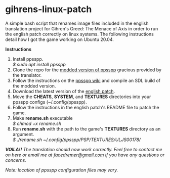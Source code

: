 # gihrens-linux-patch
A simple bash script that renames image files included in the english translation project for Gihren's Greed: The Menace of Axis in order to run the english patch correctly on linux systems. The following instructions detail how I got the game working on Ubuntu 20.04.

<b>Instructions</b>
<br />
1. Install ppsspp.<br><i>$ sudo apt install ppsspp</i>
2. Clone the repo for the <a href="https://github.com/GihrensTranslator/ppsspp">modded version of ppsspp</a> gracious provided by the translator.
3. Follow the instructions on the <a href="https://github.com/hrydgard/ppsspp/wiki/Build-instructions">ppsspp wiki</a> and compile an SDL build of the modded version.
4. Download the latest version of the <a href="https://pastebin.com/3fLsrSit">english patch</a>.
5. Move the <b>CHEATS</b>, <b>SYSTEM</b>, and <b>TEXTURES</b> directories into your ppsspp configs (~/.config/ppsspp).
6. Follow the instructions in the english patch's README file to patch the game.
7. Make <b>rename.sh</b> executable<br><i>$ chmod +x rename.sh</i><br />
8. Run <b>rename.sh</b> with the path to the game's <b>TEXTURES</b> directory as an argument.<br><i>$ ./rename.sh ~/.config/ppsspp/PSP/TEXTURES/ULJS00178/<br />

<b>VOILA!!</b> The translation should now work correctly. Feel free to contact me on here or email me at facedremer@gmail.com if you have any questions or concerns.

Note: location of ppsspp configuration files may vary.
